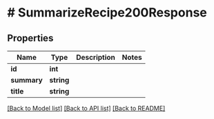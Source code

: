 # # SummarizeRecipe200Response

## Properties

Name | Type | Description | Notes
------------ | ------------- | ------------- | -------------
**id** | **int** |  |
**summary** | **string** |  |
**title** | **string** |  |

[[Back to Model list]](../../README.md#models) [[Back to API list]](../../README.md#endpoints) [[Back to README]](../../README.md)
